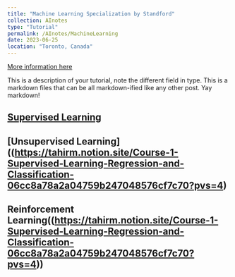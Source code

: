 ```yaml
---
title: "Machine Learning Specialization by Standford"
collection: AInotes
type: "Tutorial"
permalink: /AInotes/MachineLearning
date: 2023-06-25
location: "Toronto, Canada"
---
```


[More information here](https://cs229.stanford.edu/)

This is a description of your tutorial, note the different field in type. This is a markdown files that can be all markdown-ified like any other post. Yay markdown!

## [Supervised Learning](https://tahirm.notion.site/Course-1-Supervised-Learning-Regression-and-Classification-06cc8a78a2a04759b247048576cf7c70?pvs=4)

## [Unsupervised Learning]((https://tahirm.notion.site/Course-1-Supervised-Learning-Regression-and-Classification-06cc8a78a2a04759b247048576cf7c70?pvs=4)

## Reinforcement Learning((https://tahirm.notion.site/Course-1-Supervised-Learning-Regression-and-Classification-06cc8a78a2a04759b247048576cf7c70?pvs=4))
